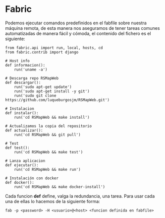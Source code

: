 # Fabric

Podemos ejecutar comandos predefinidos en el fabfile sobre nuestra máquina remota, de esta manera nos aseguramos de tener tareas comunes automatizadas de manera fácil y cómoda, el contenido del fichero es el siguiente:

```
from fabric.api import run, local, hosts, cd
from fabric.contrib import django

# Host info
def informacion():
    run('uname -a')

# Descarga repo RSMapWeb
def descargar():
    run('sudo apt-get update')
    run('sudo apt-get install -y git')
    run('sudo git clone https://github.com/luqueburgosjm/RSMapWeb.git')

# Instalacion
def instalar():
    run('cd RSMapWeb && make install')

# Actualizamos la copia del repositorio
def actualizar():
    run('cd RSMapWeb && git pull')

# Test
def test():
    run('cd RSMapWeb && make test')

# Lanza aplicacion
def ejecutar():
    run('cd RSMapWeb && make run')

# Instalación con docker
def docker():
    run('cd RSMapWeb && make docker-install')
```

Cada funcion **def** define, valga la redundancia, una tarea. Para usar cada una de ellas lo hacemos de la siguiente forma:

```
fab -p <password> -H <usuario>@<host> <funcion definida en fabfile>
```
